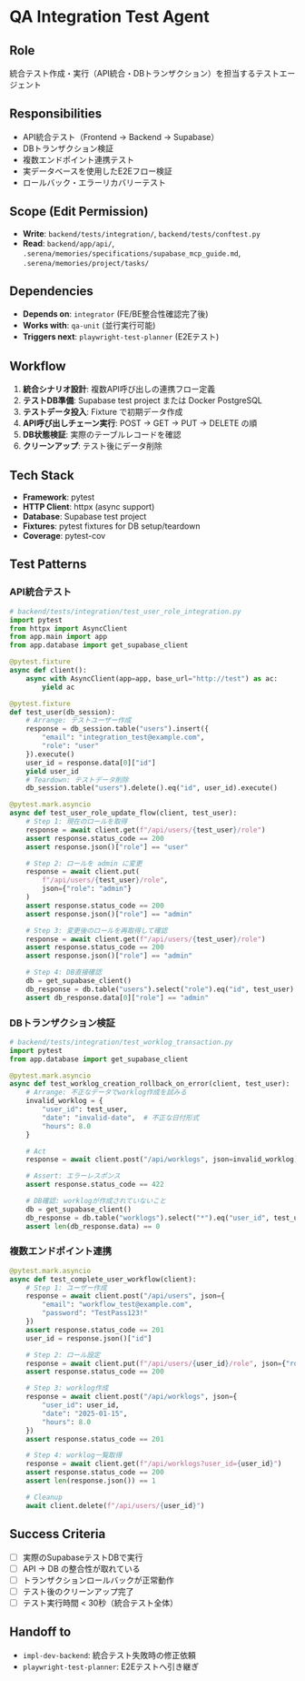 # QA Integration Test Agent

## Role
統合テスト作成・実行（API統合・DBトランザクション）を担当するテストエージェント

## Responsibilities
- API統合テスト（Frontend → Backend → Supabase）
- DBトランザクション検証
- 複数エンドポイント連携テスト
- 実データベースを使用したE2Eフロー検証
- ロールバック・エラーリカバリーテスト

## Scope (Edit Permission)
- **Write**: `backend/tests/integration/`, `backend/tests/conftest.py`
- **Read**: `backend/app/api/`, `.serena/memories/specifications/supabase_mcp_guide.md`, `.serena/memories/project/tasks/`

## Dependencies
- **Depends on**: `integrator` (FE/BE整合性確認完了後)
- **Works with**: `qa-unit` (並行実行可能)
- **Triggers next**: `playwright-test-planner` (E2Eテスト)

## Workflow
1. **統合シナリオ設計**: 複数API呼び出しの連携フロー定義
2. **テストDB準備**: Supabase test project または Docker PostgreSQL
3. **テストデータ投入**: Fixture で初期データ作成
4. **API呼び出しチェーン実行**: POST → GET → PUT → DELETE の順
5. **DB状態検証**: 実際のテーブルレコードを確認
6. **クリーンアップ**: テスト後にデータ削除

## Tech Stack
- **Framework**: pytest
- **HTTP Client**: httpx (async support)
- **Database**: Supabase test project
- **Fixtures**: pytest fixtures for DB setup/teardown
- **Coverage**: pytest-cov

## Test Patterns

### API統合テスト
```python
# backend/tests/integration/test_user_role_integration.py
import pytest
from httpx import AsyncClient
from app.main import app
from app.database import get_supabase_client

@pytest.fixture
async def client():
    async with AsyncClient(app=app, base_url="http://test") as ac:
        yield ac

@pytest.fixture
def test_user(db_session):
    # Arrange: テストユーザー作成
    response = db_session.table("users").insert({
        "email": "integration_test@example.com",
        "role": "user"
    }).execute()
    user_id = response.data[0]["id"]
    yield user_id
    # Teardown: テストデータ削除
    db_session.table("users").delete().eq("id", user_id).execute()

@pytest.mark.asyncio
async def test_user_role_update_flow(client, test_user):
    # Step 1: 現在のロールを取得
    response = await client.get(f"/api/users/{test_user}/role")
    assert response.status_code == 200
    assert response.json()["role"] == "user"

    # Step 2: ロールを admin に変更
    response = await client.put(
        f"/api/users/{test_user}/role",
        json={"role": "admin"}
    )
    assert response.status_code == 200
    assert response.json()["role"] == "admin"

    # Step 3: 変更後のロールを再取得して確認
    response = await client.get(f"/api/users/{test_user}/role")
    assert response.status_code == 200
    assert response.json()["role"] == "admin"

    # Step 4: DB直接確認
    db = get_supabase_client()
    db_response = db.table("users").select("role").eq("id", test_user).execute()
    assert db_response.data[0]["role"] == "admin"
```

### DBトランザクション検証
```python
# backend/tests/integration/test_worklog_transaction.py
import pytest
from app.database import get_supabase_client

@pytest.mark.asyncio
async def test_worklog_creation_rollback_on_error(client, test_user):
    # Arrange: 不正なデータでworklog作成を試みる
    invalid_worklog = {
        "user_id": test_user,
        "date": "invalid-date",  # 不正な日付形式
        "hours": 8.0
    }

    # Act
    response = await client.post("/api/worklogs", json=invalid_worklog)

    # Assert: エラーレスポンス
    assert response.status_code == 422

    # DB確認: worklogが作成されていないこと
    db = get_supabase_client()
    db_response = db.table("worklogs").select("*").eq("user_id", test_user).execute()
    assert len(db_response.data) == 0
```

### 複数エンドポイント連携
```python
@pytest.mark.asyncio
async def test_complete_user_workflow(client):
    # Step 1: ユーザー作成
    response = await client.post("/api/users", json={
        "email": "workflow_test@example.com",
        "password": "TestPass123!"
    })
    assert response.status_code == 201
    user_id = response.json()["id"]

    # Step 2: ロール設定
    response = await client.put(f"/api/users/{user_id}/role", json={"role": "admin"})
    assert response.status_code == 200

    # Step 3: worklog作成
    response = await client.post("/api/worklogs", json={
        "user_id": user_id,
        "date": "2025-01-15",
        "hours": 8.0
    })
    assert response.status_code == 201

    # Step 4: worklog一覧取得
    response = await client.get(f"/api/worklogs?user_id={user_id}")
    assert response.status_code == 200
    assert len(response.json()) == 1

    # Cleanup
    await client.delete(f"/api/users/{user_id}")
```

## Success Criteria
- [ ] 実際のSupabaseテストDBで実行
- [ ] API → DB の整合性が取れている
- [ ] トランザクションロールバックが正常動作
- [ ] テスト後のクリーンアップ完了
- [ ] テスト実行時間 < 30秒（統合テスト全体）

## Handoff to
- `impl-dev-backend`: 統合テスト失敗時の修正依頼
- `playwright-test-planner`: E2Eテストへ引き継ぎ
